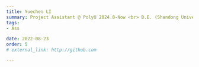 ```yaml
---
title: Yuechen LI  
summary: Project Assistant @ PolyU 2024.8-Now <br> B.E. (Shandong University of Science and Technology) <br> M.Sc. (PolyU)
tags:
- Ass

date: 2022-08-23
order: 5
# external_link: http://github.com

---
```


